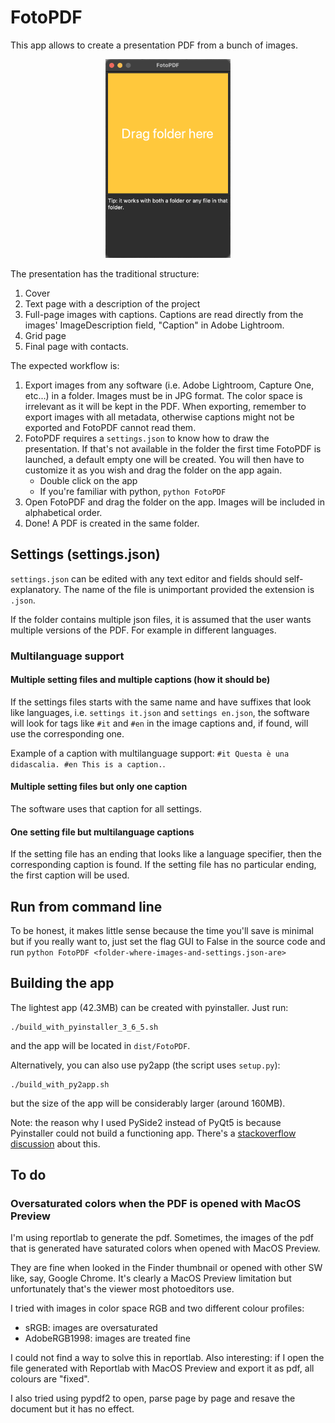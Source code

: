 # FotoPDF

This app allows to create a presentation PDF from a bunch of images.

<center><img src="docs/app_image.png" alt="The app" title="The app" width="200" /></center>

The presentation has the traditional structure:
1. Cover
2. Text page with a description of the project
3. Full-page images with captions. Captions are read directly from the images' ImageDescription field, "Caption" in Adobe Lightroom.
4. Grid page
5. Final page with contacts.

The expected workflow is:
1. Export images from any software (i.e. Adobe Lightroom, Capture One, etc...) in a folder. Images must be in JPG format. The color space is irrelevant as it will be kept in the PDF. When exporting, remember to export images with all metadata, otherwise captions might not be exported and FotoPDF cannot read them.
2. FotoPDF requires a `settings.json` to know how to draw the presentation. If that's not available in the folder the first time FotoPDF is launched, a default empty one will be created. You will then have to customize it as you wish and drag the folder on the app again.
    * Double click on the app
    * If you're familiar with python, `python FotoPDF` 
4. Open FotoPDF and drag the folder on the app. Images will be included in alphabetical order.
5. Done! A PDF is created in the same folder.

## Settings (settings.json)
`settings.json` can be edited with any text editor and fields should self-explanatory. The name of the file is unimportant provided the extension is `.json`.

If the folder contains multiple json files, it is assumed that the user wants multiple versions of the PDF. For example in different languages.

### Multilanguage support

#### Multiple setting files and multiple captions (how it should be)
If the settings files starts with the same name and have suffixes that look like languages, i.e. `settings it.json` and `settings en.json`, the software will look for tags like `#it` and `#en` in the image captions and, if found, will use the corresponding one.

Example of a caption with multilanguage support: `#it Questa è una didascalia. #en This is a caption.`.

#### Multiple setting files but only one caption
The software uses that caption for all settings.

#### One setting file but multilanguage captions
If the setting file has an ending that looks like a language specifier, then the corresponding caption is found. If the setting file has no particular ending, the first caption will be used.

## Run from command line
To be honest, it makes little sense because the time you'll save is minimal but if you really want to, just set the flag GUI to False in the source code and run `python FotoPDF <folder-where-images-and-settings.json-are>`

## Building the app
The lightest app (42.3MB) can be created with pyinstaller. Just run:
```
./build_with_pyinstaller_3_6_5.sh
```
and the app will be located in `dist/FotoPDF`.

Alternatively, you can also use py2app (the script uses `setup.py`):
```
./build_with_py2app.sh
```
but the size of the app will be considerably larger (around 160MB).

Note: the reason why I used PySide2 instead of PyQt5 is because Pyinstaller could not build a functioning app. There's a [stackoverflow discussion](https://stackoverflow.com/questions/67057304/pyinstaller-on-macos-bigsur-cannot-build-basic-pyqt5-app/67292307#67292307) about this.

## To do
### Oversaturated colors when the PDF is opened with MacOS Preview
I'm using reportlab to generate the pdf. Sometimes, the images of the pdf that is generated have saturated colors when opened with MacOS Preview.

They are fine when looked in the Finder thumbnail or opened with other SW like, say, Google Chrome. It's clearly a MacOS Preview limitation but unfortunately that's the viewer most photoeditors use.

I tried with images in color space RGB and two different colour profiles:
- sRGB: images are oversaturated
- AdobeRGB1998: images are treated fine

I could not find a way to solve this in reportlab. Also interesting: if I open the file generated with Reportlab with MacOS Preview and export it as pdf, all colours are "fixed".

I also tried using pypdf2 to open, parse page by page and resave the document but it has no effect.
